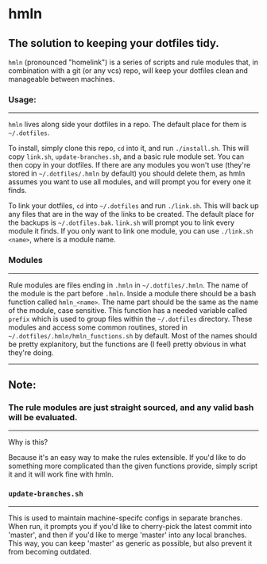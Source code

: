 hmln
====
The solution to keeping your dotfiles tidy.
----
`hmln` (pronounced "homelink") is a series of scripts and rule modules that, in combination with a git (or any vcs) repo, will keep your dotfiles clean and manageable between machines.

### Usage:
***
`hmln` lives along side your dotfiles in a repo. The default place for them is `~/.dotfiles`.

To install, simply clone this repo, `cd` into it, and run `./install.sh`. This will copy `link.sh`, `update-branches.sh`, and a basic rule module set.
You can then copy in your dotfiles. If there are any modules you won't use (they're stored in `~/.dotfiles/.hmln` by default) you should delete them, as hmln assumes you want to use all modules, and will prompt you for every one it finds.

To link your dotfiles, `cd` into `~/.dotfiles` and run `./link.sh`. This will back up any files that are in the way of the links to be created.
The default place for the backups is `~/.dotfiles.bak`. `link.sh` will prompt you to link every module it finds. If you only want to link one module, you can use `./link.sh <name>`, where <name> is a module name.

### Modules
***
Rule modules are files ending in `.hmln` in `~/.dotfiles/.hmln`. The name of the module is the part before `.hmln`.
Inside a module there should be a bash function called `hmln_<name>`. The name part should be the same as the name of the module, case sensitive.
This function has a needed variable called `prefix` which is used to group files within the `~/.dotfiles` directory. These modules and access some common routines, stored in `~/.dotfiles/.hmln/hmln_functions.sh` by default.
Most of the names should be pretty explanitory, but the functions are (I feel) pretty obvious in what they're doing.

***
## Note:
### The rule modules are just straight sourced, and any valid bash will be evaluated.
***
Why is this?

Because it's an easy way to make the rules extensible. If you'd like to do something more complicated than the given functions provide, simply script it and it will work fine with hmln.

### `update-branches.sh`
***
This is used to maintain machine-specifc configs in separate branches. When run, it prompts you if you'd like to cherry-pick the latest commit into 'master', and then if you'd like to merge 'master' into any local branches.
This way, you can keep 'master' as generic as possible, but also prevent it from becoming outdated.
